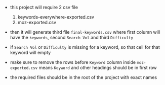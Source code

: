- this project will require 2 csv file

  1. keywords-everywhere-exported.csv
  2. moz-exported.csv

- then it will generate third file `final-keywords.csv` where first column will have the `keywords`, second `Search Vol` and third `Difficulty`

- if `Search Vol` or `Difficulty` is missing for a keyword, so that cell for that keyword will empty

- make sure to remove the rows before `Keyword` column inside `moz-exported.csv` means `Keyword` and other headings should be in first row

- the required files should be in the root of the project with exact names
